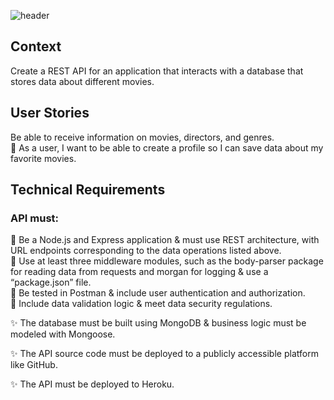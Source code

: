 ![header](https://capsule-render.vercel.app/api?type=wave&color=auto&height=300&section=header&text=%20Movie-List-Api&fontSize=90)

## Context
Create a REST API for an
application that interacts with a database that stores data about different movies.

## User Stories
Be able to receive information on movies, directors, and genres. <br>
📲 As a user, I want to be able to create a profile so I can save data about my favorite movies.

## Technical Requirements

### API must: <br>
📌 Be a Node.js and Express application &  must use REST architecture, with URL endpoints corresponding to the data
operations listed above. <br>
📌 Use at least three middleware modules, such as the body-parser package for
reading data from requests and morgan for logging & use a “package.json” file. <br>
📌 Be tested in Postman & include user authentication and authorization. <br>
📌 Include data validation logic & meet data security regulations. <br>


✨ The database must be built using MongoDB & business logic must be modeled with Mongoose. <br>

✨ The API source code must be deployed to a publicly accessible platform like GitHub. <br>

✨ The API must be deployed to Heroku. <br>
